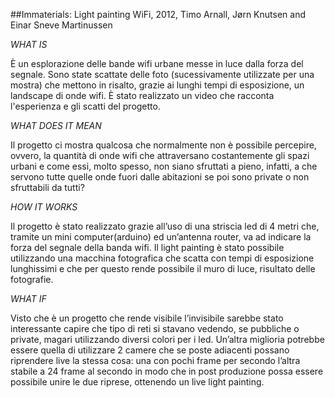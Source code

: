##Immaterials: Light painting WiFi, 2012, Timo Arnall, Jørn Knutsen and Einar Sneve Martinussen

_WHAT IS_

È un esplorazione delle bande wifi urbane messe in luce dalla forza del segnale. Sono state scattate delle foto (sucessivamente utilizzate per una mostra) che mettono in risalto, grazie ai lunghi tempi di esposizione, un landscape di onde wifi. È stato realizzato un video che racconta l'esperienza e gli scatti del progetto.

_WHAT DOES IT MEAN_

Il progetto ci mostra qualcosa che normalmente non è possibile percepire, ovvero, la quantità di onde wifi che attraversano costantemente gli spazi urbani e come essi, molto spesso, non siano sfruttati a pieno, infatti, a che servono tutte quelle onde fuori dalle abitazioni se poi sono private o non sfruttabili da tutti?

_HOW IT WORKS_

Il progetto è stato realizzato grazie all’uso di una striscia led di 4 metri che, tramite un mini computer(arduino) ed un’antenna router, va ad indicare la forza del segnale della banda wifi. Il light painting è stato possibile utilizzando una macchina fotografica che scatta con tempi di esposizione lunghissimi e che per questo rende possibile il muro di luce, risultato delle fotografie.

_WHAT IF_

Visto che è un progetto che rende visibile l’invisibile sarebbe stato interessante capire che tipo di reti si stavano vedendo, se pubbliche o private, magari utilizzando diversi colori per i led. Un’altra miglioria potrebbe essere quella di utilizzare 2 camere che se poste adiacenti possano riprendere live la stessa cosa: una con pochi frame per secondo l’altra stabile a 24 frame al secondo in modo che in post produzione possa essere possibile unire le due riprese, ottenendo un live light painting.


